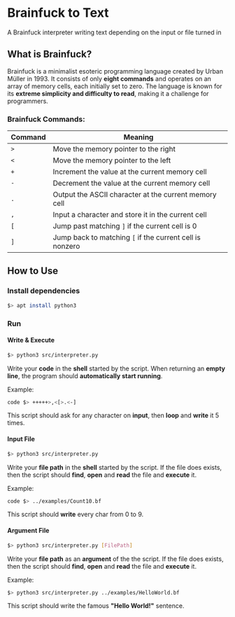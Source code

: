 
# Brainfuck to Text

A Brainfuck interpreter writing text depending on the input or file turned in

<!-- <img src="Demo.gif"> -->

## What is Brainfuck?

Brainfuck is a minimalist esoteric programming language created by Urban Müller in 1993. It consists of only **eight commands** and operates on an array of memory cells, each initially set to zero. The language is known for its **extreme simplicity and difficulty to read**, making it a challenge for programmers.

### Brainfuck Commands:

| Command | Meaning |
|---------|---------|
| `>` | Move the memory pointer to the right |
| `<` | Move the memory pointer to the left |
| `+` | Increment the value at the current memory cell |
| `-` | Decrement the value at the current memory cell |
| `.` | Output the ASCII character at the current memory cell |
| `,` | Input a character and store it in the current cell |
| `[` | Jump past matching `]` if the current cell is 0 |
| `]` | Jump back to matching `[` if the current cell is nonzero |

## How to Use

### Install dependencies

```bash
$> apt install python3
```

### Run

#### Write & Execute

```bash
$> python3 src/interpreter.py
```

Write your **code** in the **shell** started by the script. When returning an **empty line**, the program should **automatically start running**.

Example:
```bash
code $> +++++>,<[>.<-]
```
This script should ask for any character on **input**, then **loop** and **write** it 5 times.

#### Input File

```bash
$> python3 src/interpreter.py
```

Write your **file path** in the **shell** started by the script. If the file does exists, then the script should **find**, **open** and **read** the file and **execute** it.

Example:
```bash
code $> ../examples/Count10.bf
```
This script should **write** every char from 0 to 9.

#### Argument File

```bash
$> python3 src/interpreter.py [FilePath]
```

Write your **file path** as an **argument** of the the script. If the file does exists, then the script should **find**, **open** and **read** the file and **execute** it.

Example:
```bash
$> python3 src/interpreter.py ../examples/HelloWorld.bf
```
This script should write the famous **"Hello World!"** sentence.

